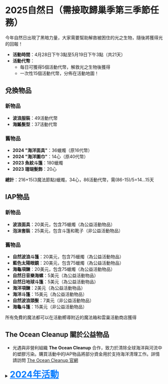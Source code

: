 # 2025自然日（需接取歸巢季第三季節任務）

今年自然日出現了黑暗力量，大家需要幫助解救被困住的光之生物，隨後將獲得光的回報！

- **活動時間**：4月28日下午3點至5月19日下午3點（共21天）
- **活動代幣**：
  - 每日可獲得5個活動代幣，解救光之生物後獲得
  - 一次性15個活動代幣，分佈在活動地圖！

## 兌換物品
### 新物品
- **波浪服裝**：49活動代幣
- **海鰩髮型**：37活動代幣

### 舊物品
- **2024 "海洋面具"**：36蠟燭（原16代幣）
- **2024 "海洋圍巾"**：14心（原40代幣）
- **2023 魚紋斗篷**：180蠟燭
- **2023 珊瑚髮飾**：20心

**總計**：216+15(3魔法節點)蠟燭，34心，86活動代幣，需(86-15)/5=14...15天

## IAP物品
### 新物品
- **波浪面具**：20美元，包含75蠟燭（為公益活動物品）
- **泡沫套裝**：25美元，包含斗篷和靴子（非公益活動物品）

### 舊物品
- **自然波浪斗篷**：20美元，包含75蠟燭（為公益活動物品）
- **藍色太陽眼鏡**：20美元，包含75蠟燭（為公益活動物品）
- **海龜項鍊**：20美元，包含75蠟燭（為公益活動物品）
- **自然日音樂海螺**：5美元（為公益活動物品）
- **自然日地球斗篷**：5美元（為公益活動物品）
- **海洋項鍊**：2美元（為公益活動物品）
- **海洋斗篷**：15美元（為公益活動物品）
- **自然波浪頭髮**：7美元（非公益活動物品）
- **海龜斗篷**：15美元（非公益活動物品）

所有免費的魔法都可以在活動嚮導附近的魔法箱和雲巢活動商店獲得

## The Ocean Cleanup 關於公益物品
- 光遇與非營利組織 **The Ocean Cleanup** 合作，致力於清除全球海洋與河流中的塑膠污染。購買活動中的IAP物品將部分資金用於支持海洋清理工作。詳情請訪問 [The Ocean Cleanup 官網](https://www.theoceancleanup.com)

<details >
  <summary><strong><span style="font-size: 28px; color: #007bff; text-decoration: underline;">2024年活動</span></strong></summary>

# 2024自然日 (需接取歸巢季第三季節任務)

今年的自然日活動將在**拾光季**地圖上展開。在活動中，黑暗植物再次降臨，奇怪的生物也出現在地圖上。玩家需要在清理黑暗植物或收集活動代幣的過程中，避開這些奇怪的生物。

## 活動時間
- **開始時間**：5月27日下午3點
- **結束時間**：6月17日下午3點
- **持續時間**：21天（一個階段）

## 活動內容
1. **地圖與玩法**：
   - 活動發生在**拾光季**地圖，黑暗植物將隨機降落，玩家需要清理這些植物，並同時收集**活動代幣**。
   - 新增了奇怪的生物，它們會出現在地圖上，玩家需要小心避開。
   
2. **活動代幣**：
   - 透過清理植物、躲避奇怪生物和收集活動代幣，玩家可以獲得每日**4個活動代幣**。

## 兌換物品

### 新物品
1. **海洋面具** - 16 活動代幣
2. **海洋圍巾** - 40 活動代幣

### 舊物品
1. **2023 魚紋斗篷** - 180 白蠟
2. **2023 珊瑚髮飾** - 20 心

### 總計兌換內容
- **蠟燭**：180 + 10（2個魔法節點）
- **心**：20
- **活動代幣**：56活動代幣
- 活動代幣時間：**需要 56 / 4 = 14 天**

## IAP物品

### 新的IAP物品
1. **自然波浪斗篷** - 20美元，包含 40 蠟燭（為公益活動物品）
2. **自然波浪頭髮** - 7 美元（非公益活動物品）

### 舊的IAP物品
1. **自然日地球斗篷** - 5 美元（為公益活動物品）
2. **自然日音樂海螺** - 5 美元（為公益活動物品）
3. **海洋項鍊** - 2 美元（為公益活動物品）
4. **海洋斗篷** - 15 美元（為公益活動物品）
5. **海龜項鍊** - 20 美元，包含 75 蠟燭（為公益活動物品）
6. **藍色太陽眼鏡** - 20 美元，包含 75 蠟燭（為公益活動物品）
7. **海龜斗篷** - 15 美元（非公益活動物品）

所有免費的魔法都可以在活動嚮導附近的魔法箱和雲巢活動商店中獲得。
</details>